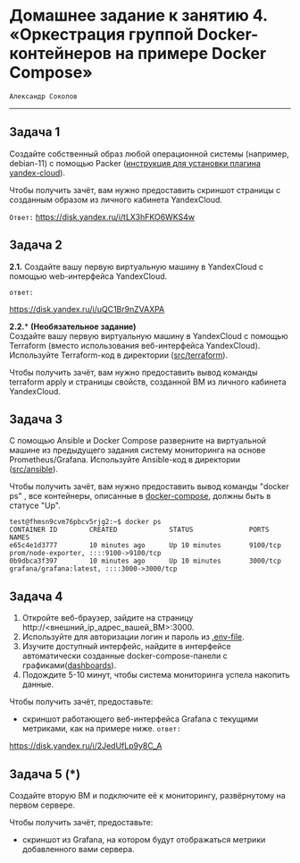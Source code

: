 # Домашнее задание к занятию 4. «Оркестрация группой Docker-контейнеров на примере Docker Compose»

`Александр Соколов`

---

## Задача 1

Создайте собственный образ любой операционной системы (например, debian-11) с помощью Packer ([инструкция для установки плагина yandex-cloud](https://cloud.yandex.ru/docs/tutorials/infrastructure-management/packer-quickstart)).

Чтобы получить зачёт, вам нужно предоставить скриншот страницы с созданным образом из личного кабинета YandexCloud.

`Ответ:`
https://disk.yandex.ru/i/tLX3hFKO6WKS4w

## Задача 2

**2.1.** Создайте вашу первую виртуальную машину в YandexCloud с помощью web-интерфейса YandexCloud. 

`ответ:`

https://disk.yandex.ru/i/uQC1Br9nZVAXPA

**2.2.*** **(Необязательное задание)**      
Создайте вашу первую виртуальную машину в YandexCloud с помощью Terraform (вместо использования веб-интерфейса YandexCloud).
Используйте Terraform-код в директории ([src/terraform](https://github.com/netology-group/virt-homeworks/tree/virt-11/05-virt-04-docker-compose/src/terraform)).

Чтобы получить зачёт, вам нужно предоставить вывод команды terraform apply и страницы свойств, созданной ВМ из личного кабинета YandexCloud.

## Задача 3

С помощью Ansible и Docker Compose разверните на виртуальной машине из предыдущего задания систему мониторинга на основе Prometheus/Grafana.
Используйте Ansible-код в директории ([src/ansible](https://github.com/netology-group/virt-homeworks/tree/virt-11/05-virt-04-docker-compose/src/ansible)).

Чтобы получить зачёт, вам нужно предоставить вывод команды "docker ps" , все контейнеры, описанные в [docker-compose](https://github.com/netology-group/virt-homeworks/blob/virt-11/05-virt-04-docker-compose/src/ansible/stack/docker-compose.yaml),  должны быть в статусе "Up".

```
test@fhmsn9cvm76pbcv5rjg2:~$ docker ps
CONTAINER ID        CREATED             STATUS              PORTS               NAMES
e65c4e1d3777        10 minutes ago      Up 10 minutes       9100/tcp            prom/node-exporter, ::::9100->9100/tcp
0b9dbca3f397        10 minutes ago      Up 10 minutes       3000/tcp            grafana/grafana:latest, ::::3000->3000/tcp
```

## Задача 4

1. Откройте веб-браузер, зайдите на страницу http://<внешний_ip_адрес_вашей_ВМ>:3000.
2. Используйте для авторизации логин и пароль из [.env-file](https://github.com/netology-group/virt-homeworks/blob/virt-11/05-virt-04-docker-compose/src/ansible/stack/.env).
3. Изучите доступный интерфейс, найдите в интерфейсе автоматически созданные docker-compose-панели с графиками([dashboards](https://grafana.com/docs/grafana/latest/dashboards/use-dashboards/)).
4. Подождите 5-10 минут, чтобы система мониторинга успела накопить данные.

Чтобы получить зачёт, предоставьте: 

- скриншот работающего веб-интерфейса Grafana с текущими метриками, как на примере ниже.
`ответ:`

https://disk.yandex.ru/i/2JedUfLp9y8C_A

## Задача 5 (*)

Создайте вторую ВМ и подключите её к мониторингу, развёрнутому на первом сервере.

Чтобы получить зачёт, предоставьте:

- скриншот из Grafana, на котором будут отображаться метрики добавленного вами сервера.



